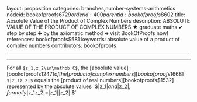 layout: proposition
categories: branches,number-systems-arithmetics
nodeid: bookofproofs$6729
orderid: 400
parentid: bookofproofs$8602
title: Absolute Value of the Product of Complex Numbers
description: ABSOLUTE VALUE OF THE PRODUCT OF COMPLEX NUMBERS ★ graduate maths ✔ step by step ✚ by the axiomatic method ➜ visit BookOfProofs now!
references: bookofproofs$581
keywords: absolute value of a product of complex numbers
contributors: bookofproofs

---


---

For all `$z_1,z_2\in\mathbb C$`, the [absolute value][bookofproofs$1247] of the [product of complex numbers][bookofproofs$1668] `$|z_1z_2|$` equals the  [product of real numbers][bookofproofs$1532] represented by the absolute values `$|z_1|$` and `$|z_2|$`, formally `$|z_1z_2|=|z_1||z_2|.$`
